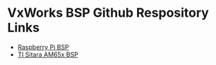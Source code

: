 # VxWorks BSP Github Respository Links
  * [Raspberry Pi BSP](https://github.com/Wind-River/vxw7-bsp-raspberry-pi)
  * [TI Sitara AM65x BSP](https://github.com/Wind-River/vxw7-bsp-ti-sitara-am654x)
